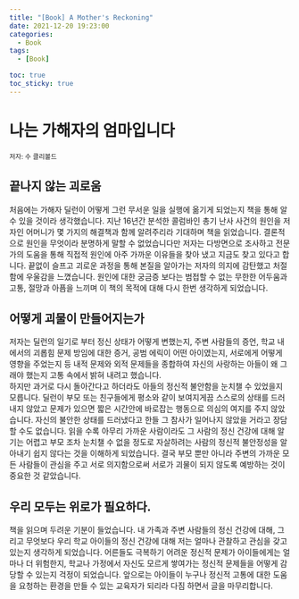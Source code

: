 ```yaml
---
title: "[Book] A Mother's Reckoning"
date: 2021-12-20 19:23:00
categories:
  - Book
tags:
  - [Book]

toc: true
toc_sticky: true
---
```


# 나는 가해자의 엄마입니다

<small>저자: 수 클리볼드</small>

## 끝나지 않는 괴로움

처음에는 가해자 딜런이 어떻게 그런 무서운 일을 실행에 옮기게 되었는지 책을 통해 알 수 있을 것이라 생각했습니다. 지난 16년간 분석한 콜럼바인 총기 난사 사건의 원인을 저자인 어머니가 몇 가지의 해결책과 함께 알려주리라 기대하며 책을 읽었습니다. 결론적으로 원인을 무엇이라 분명하게 말할 수 없었습니다만 저자는 다방면으로 조사하고 전문가의 도움을 통해 직접적 원인에 아주 가까운 이유들을 찾아 냈고 지금도 찾고 있다고 합니다. 끝없이 슬프고 괴로운 과정을 통해 본질을 알아가는 저자의 의지에 감탄했고 처절함에 우울감을 느꼈습니다. 원인에 대한 궁금증 보다는 범접할 수 없는 무한한 어두움과 고통, 절망과 아픔을 느끼며 이 책의 목적에 대해 다시 한번 생각하게 되었습니다.

## 어떻게 괴물이 만들어지는가

저자는 딜런의 일기로 부터 정신 상태가 어떻게 변했는지, 주변 사람들의 증언, 학교 내에서의 괴롭힘 문제 방임에 대한 증거, 공범 에릭이 어떤 아이였는지, 서로에게 어떻게 영향을 주었는지 등 내적 문제와 외적 문제들을 종합하여 자신의 사랑하는 아들이 왜 그래야 했는지 고통 속에서 밝혀 내려고 했습니다.  
하지만 과거로 다시 돌아간다고 하더라도 아들의 정신적 불안함을 눈치챌 수 있었을지 모릅니다. 딜런이 부모 또는 친구들에게 평소와 같이 보여지게끔 스스로의 상태를 드러내지 않았고 문제가 있으면 짧은 시간안에 바로잡는 행동으로 의심의 여지를 주지 않았습니다. 자신의 불안한 상태를 드러냈다고 한들 그 참사가 일어나지 않았을 거라고 장담할 수도 없습니다.
읽을 수록 아무리 가까운 사람이라도 그 사람의 정신 건강에 대해 알기는 어렵고 부모 조차 눈치챌 수 없을 정도로 자살하려는 사람의 정신적 불안정성을 알아내기 쉽지 않다는 것을 이해하게 되었습니다.
결국 부모 뿐만 아니라 주변의 가까운 모든 사람들이 관심을 주고 서로 의지함으로써 서로가 괴물이 되지 않도록 예방하는 것이 중요한 것 같았습니다.

## 우리 모두는 위로가 필요하다.

책을 읽으며 두려운 기분이 들었습니다. 내 가족과 주변 사람들의 정신 건강에 대해, 그리고 무엇보다 우리 학교 아이들의 정신 건강에 대해 저는 얼마나 관찰하고 관심을 갖고 있는지 생각하게 되었습니다. 어른들도 극복하기 어려운 정신적 문제가 아이들에게는 얼마나 더 위험한지, 학교나 가정에서 자신도 모르게 쌓여가는 정신적 문제들을 어떻게 감당할 수 있는지 걱정이 되었습니다.
앞으로는 아이들이 누구나 정신적 고통에 대한 도움을 요청하는 환경을 만들 수 있는 교육자가 되리라 다짐 하면서 글을 마무리합니다.
